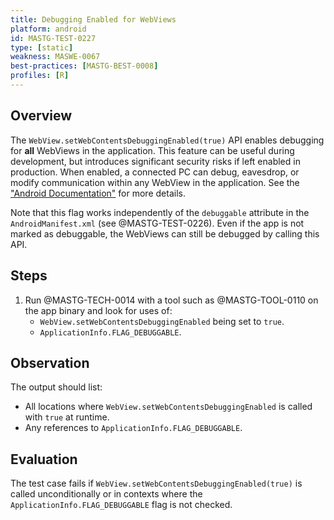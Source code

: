 ```yaml
---
title: Debugging Enabled for WebViews
platform: android
id: MASTG-TEST-0227
type: [static]
weakness: MASWE-0067
best-practices: [MASTG-BEST-0008]
profiles: [R]
---
```


## Overview

The `WebView.setWebContentsDebuggingEnabled(true)` API enables debugging for **all** WebViews in the application. This feature can be useful during development, but introduces significant security risks if left enabled in production. When enabled, a connected PC can debug, eavesdrop, or modify communication within any WebView in the application. See the ["Android Documentation"](https://developer.chrome.com/docs/devtools/remote-debugging/webviews/#configure_webviews_for_debugging) for more details.

Note that this flag works independently of the `debuggable` attribute in the `AndroidManifest.xml` (see @MASTG-TEST-0226). Even if the app is not marked as debuggable, the WebViews can still be debugged by calling this API.

## Steps

1. Run @MASTG-TECH-0014 with a tool such as @MASTG-TOOL-0110 on the app binary and look for uses of:
    - `WebView.setWebContentsDebuggingEnabled` being set to `true`.
    - `ApplicationInfo.FLAG_DEBUGGABLE`.

## Observation

The output should list:

- All locations where `WebView.setWebContentsDebuggingEnabled` is called with `true` at runtime.
- Any references to `ApplicationInfo.FLAG_DEBUGGABLE`.

## Evaluation

The test case fails if `WebView.setWebContentsDebuggingEnabled(true)` is called unconditionally or in contexts where the `ApplicationInfo.FLAG_DEBUGGABLE` flag is not checked.
